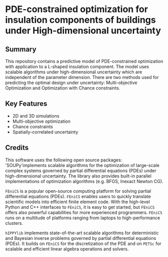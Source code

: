# PDE-constrained optimization for insulation components of buildings under High-dimensional uncertainty

## Summary
This repository contains a predictive model of PDE-constrained optimization with application to a L-shaped insulation component. The model uses scalable algorithms under high-dimensional uncertainty which are independent of the parameter dimension. There are two methods used for predicting the optimal design under uncertainty: Multi-objective Optimization and Optimization with Chance constraints. 

## Key Features

* 2D and 3D simulations
* Multi-objective optimization
* Chance constraints
* Spatially-correlated uncertainty


## Credits
This software uses the following open source packages:
'SOUPy'implements scalable algorithms for the optimization of large-scale complex systems governed by partial differential equations (PDEs) under high-dimensional uncertainty. The library also provides built-in parallel implementations of optimization algorithms (e.g. BFGS, Inexact Newton CG).

`FEniCS` is a popular open-source computing platform for solving partial differential equations (PDEs). `FEniCS` enables users to quickly translate scientific models into efficient finite element code. With the high-level Python and C++ interfaces to `FEniCS`, it is easy to get started, but `FEniCS` offers also powerful capabilities for more experienced programmers. `FEniCS` runs on a multitude of platforms ranging from laptops to high-performance clusters.

`hIPPYlib` implements state-of-the-art scalable algorithms for
deterministic and Bayesian inverse problems governed by partial differential equations (PDEs).
It builds on `FEniCS` for the discretization of the PDE
and on `PETSc` for scalable and efficient linear
algebra operations and solvers.

